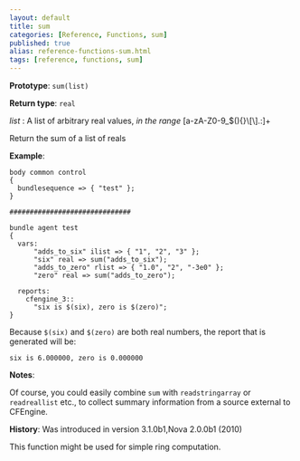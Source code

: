 ```yaml
---
layout: default
title: sum
categories: [Reference, Functions, sum]
published: true
alias: reference-functions-sum.html
tags: [reference, functions, sum]
---
```


**Prototype**: `sum(list)`

**Return type**: `real`

 *list* : A list of arbitrary real values, *in the range*
[a-zA-Z0-9\_\$(){}\\[\\].:]+

Return the sum of a list of reals

**Example**:

```cf3
body common control
{
  bundlesequence => { "test" };
}

##############################

bundle agent test
{
  vars:
      "adds_to_six" ilist => { "1", "2", "3" };
      "six" real => sum("adds_to_six");
      "adds_to_zero" rlist => { "1.0", "2", "-3e0" };
      "zero" real => sum("adds_to_zero");

  reports:
    cfengine_3::
      "six is $(six), zero is $(zero)";
}
```

Because `$(six)` and `$(zero)` are both real numbers, the report that is
generated will be:

```
six is 6.000000, zero is 0.000000
```

**Notes**:  
   
 Of course, you could easily combine `sum` with `readstringarray` or
`readreallist` etc., to collect summary information from a source
external to CFEngine.

**History**: Was introduced in version 3.1.0b1,Nova 2.0.0b1 (2010)

This function might be used for simple ring computation.
